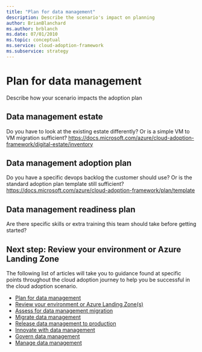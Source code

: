 ```yaml
---
title: "Plan for data management"
description: Describe the scenario's impact on planning
author: BrianBlanchard
ms.author: brblanch
ms.date: 07/01/2010
ms.topic: conceptual
ms.service: cloud-adoption-framework
ms.subservice: strategy
---
```


# Plan for data management

Describe how your scenario impacts the adoption plan

## Data management estate

Do you have to look at the existing estate differently? Or is a simple VM to VM migration sufficient?
https://docs.microsoft.com/azure/cloud-adoption-framework/digital-estate/inventory


## Data management adoption plan

Do you have a specific devops backlog the customer should use? Or is the standard adoption plan template still sufficient?
https://docs.microsoft.com/azure/cloud-adoption-framework/plan/template

## Data management readiness plan

Are there specific skills or extra training this team should take before getting started?

## Next step: Review your environment or Azure Landing Zone

The following list of articles will take you to guidance found at specific points throughout the cloud adoption journey to help you be successful in the cloud adoption scenario.

- [Plan for data management](./plan.md)
- [Review your environment or Azure Landing Zone(s)](./ready.md)
- [Assess for data management migration](./migrate-assess.md)
- [Migrate data management](./migrate-deploy.md)
- [Release data management to production](./migrate-release.md)
- [Innovate with data management](./innovate.md)
- [Govern data management](./govern.md)
- [Manage data management](./manage.md)
